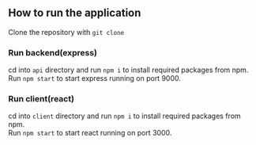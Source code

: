 ## How to run the application
  Clone the repository with `git clone`

### Run backend(express)
  cd into `api` directory and run `npm i` to install required packages from npm.<br>
  Run `npm start` to start express running on port 9000.

### Run client(react)
  cd into `client` directory and run `npm i` to install required packages from npm.<br>
  Run `npm start` to start react running on port 3000.
